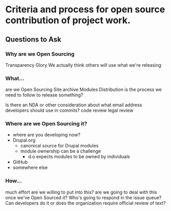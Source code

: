 # Criteria and process for open source contribution of project work.

## Questions to Ask
### Why are we Open Sourcing
Transparency
Glory
We actually think others will use what we're releasing

### What...
are we Open Sourcing
Site archive
Modules
Distribution
is the process we need to follow to release something?

Is there an NDA or other consideration about what email address developers should use in commits?
code review
legal review

### Where are we Open Sourcing it?
- where are you developing now?
- Drupal.org
  - canonical source for Drupal modules
  - module ownership can be a challenge
    - d.o expects modules to be owned by individuals
- GitHub
- somewhere else

### How...
much effort are we willing to put into this?
are we going to deal with this once we've Open Sourced it?
Who's going to respond in the issue queue? Can developers do it or does the organization require official review of text?
